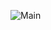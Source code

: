 ![Main](https://github.com/AykutAcarer/Bot5_PDFDataScraping/assets/73072352/00d1ad43-086e-4f9c-80e6-9fc629f75c4f)
